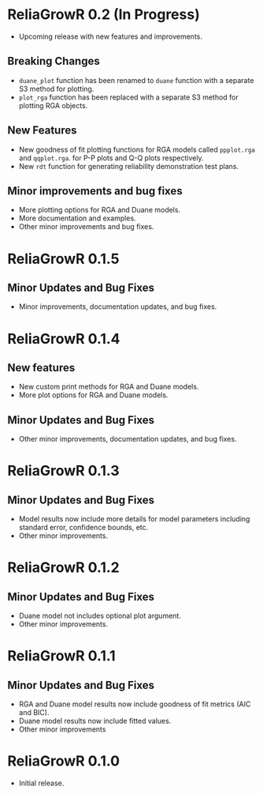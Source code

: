 # ReliaGrowR 0.2 (In Progress)
* Upcoming release with new features and improvements.

## Breaking Changes
* `duane_plot` function has been renamed to `duane` function with a separate S3 method for plotting. 
* `plot_rga` function has been replaced with a separate S3 method for plotting RGA objects.

## New Features
* New goodness of fit plotting functions for RGA models called `ppplot.rga` and `qqplot.rga`.
for P-P plots and Q-Q plots respectively.
* New `rdt` function for generating reliability demonstration test plans.

## Minor improvements and bug fixes
* More plotting options for RGA and Duane models.
* More documentation and examples.
* Other minor improvements and bug fixes.

# ReliaGrowR 0.1.5

## Minor Updates and Bug Fixes
* Minor improvements, documentation updates, and bug fixes.

# ReliaGrowR 0.1.4

## New features
* New custom print methods for RGA and Duane models.
* More plot options for RGA and Duane models.

## Minor Updates and Bug Fixes
* Other minor improvements, documentation updates, and bug fixes.

# ReliaGrowR 0.1.3

## Minor Updates and Bug Fixes
* Model results now include more details for model parameters including standard error, confidence bounds, etc.
* Other minor improvements.

# ReliaGrowR 0.1.2

## Minor Updates and Bug Fixes
* Duane model not includes optional plot argument.
* Other minor improvements.

# ReliaGrowR 0.1.1

## Minor Updates and Bug Fixes
* RGA and Duane model results now include goodness of fit metrics (AIC and BIC).
* Duane model results now include fitted values.
* Other minor improvements

# ReliaGrowR 0.1.0

* Initial release.

